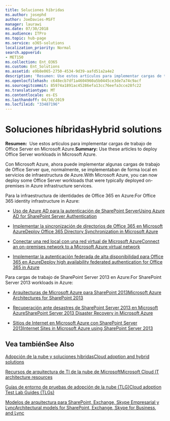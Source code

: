 ```yaml
---
title: Soluciones híbridas
ms.author: josephd
author: JoeDavies-MSFT
manager: laurawi
ms.date: 07/30/2018
ms.audience: ITPro
ms.topic: hub-page
ms.service: o365-solutions
localization_priority: Normal
search.appverid:
- MET150
ms.collection: Ent_O365
ms.custom: Ent_Solutions
ms.assetid: e9b8e065-2750-4534-9d39-aafd51a2a4e2
description: 'Resumen: Use estos artículos para implementar cargas de trabajo de Office Server en Microsoft Azure.'
ms.openlocfilehash: c648ecb7df1a4604960a5b0445ce3de7a74c9acf
ms.sourcegitcommit: 85974a1891ac45286efa13cc76eefa3cce28fc22
ms.translationtype: MT
ms.contentlocale: es-ES
ms.lasthandoff: 04/30/2019
ms.locfileid: "33487196"
---
```

# <a name="hybrid-solutions"></a><span data-ttu-id="17d2c-103">Soluciones híbridas</span><span class="sxs-lookup"><span data-stu-id="17d2c-103">Hybrid solutions</span></span>

 <span data-ttu-id="17d2c-104">**Resumen:**  Use estos artículos para implementar cargas de trabajo de Office Server en Microsoft Azure.</span><span class="sxs-lookup"><span data-stu-id="17d2c-104">**Summary:** Use these articles to deploy Office Server workloads in Microsoft Azure.</span></span>
  
<span data-ttu-id="17d2c-105">Con Microsoft Azure, ahora puede implementar algunas cargas de trabajo de Office Server que, normalmente, se implementaban de forma local en servicios de infraestructura de Azure.</span><span class="sxs-lookup"><span data-stu-id="17d2c-105">With Microsoft Azure, you can now deploy some Office Server workloads that were typically deployed on-premises in Azure infrastructure services.</span></span>
  
<span data-ttu-id="17d2c-106">Para la infraestructura de identidades de Office 365 en Azure:</span><span class="sxs-lookup"><span data-stu-id="17d2c-106">For Office 365 identity infrastructure in Azure:</span></span>

- [<span data-ttu-id="17d2c-107">Uso de Azure AD para la autenticación de SharePoint Server</span><span class="sxs-lookup"><span data-stu-id="17d2c-107">Using Azure AD for SharePoint Server Authentication</span></span>](using-azure-ad-for-sharepoint-server-authentication.md)

- [<span data-ttu-id="17d2c-108">Implementar la sincronización de directorios de Office 365 en Microsoft Azure</span><span class="sxs-lookup"><span data-stu-id="17d2c-108">Deploy Office 365 Directory Synchronization in Microsoft Azure</span></span>](deploy-office-365-directory-synchronization-dirsync-in-microsoft-azure.md)
  
- [<span data-ttu-id="17d2c-109">Conectar una red local con una red virtual de Microsoft Azure</span><span class="sxs-lookup"><span data-stu-id="17d2c-109">Connect an on-premises network to a Microsoft Azure virtual network</span></span>](connect-an-on-premises-network-to-a-microsoft-azure-virtual-network.md)
    
- [<span data-ttu-id="17d2c-110">Implementar la autenticación federada de alta disponibilidad para Office 365 en Azure</span><span class="sxs-lookup"><span data-stu-id="17d2c-110">Deploy high availability federated authentication for Office 365 in Azure</span></span>](deploy-high-availability-federated-authentication-for-office-365-in-azure.md)
    
<span data-ttu-id="17d2c-111">Para cargas de trabajo de SharePoint Server 2013 en Azure:</span><span class="sxs-lookup"><span data-stu-id="17d2c-111">For SharePoint Server 2013 workloads in Azure:</span></span>
  
- [<span data-ttu-id="17d2c-112">Arquitecturas de Microsoft Azure para SharePoint 2013</span><span class="sxs-lookup"><span data-stu-id="17d2c-112">Microsoft Azure Architectures for SharePoint 2013</span></span>](microsoft-azure-architectures-for-sharepoint-2013.md)
    
- [<span data-ttu-id="17d2c-113">Recuperación ante desastres de SharePoint Server 2013 en Microsoft Azure</span><span class="sxs-lookup"><span data-stu-id="17d2c-113">SharePoint Server 2013 Disaster Recovery in Microsoft Azure</span></span>](sharepoint-server-2013-disaster-recovery-in-microsoft-azure.md)
    
- [<span data-ttu-id="17d2c-114">Sitios de Internet en Microsoft Azure con SharePoint Server 2013</span><span class="sxs-lookup"><span data-stu-id="17d2c-114">Internet Sites in Microsoft Azure using SharePoint Server 2013</span></span>](internet-sites-in-microsoft-azure-using-sharepoint-server-2013.md)
  
  
## <a name="see-also"></a><span data-ttu-id="17d2c-115">Vea también</span><span class="sxs-lookup"><span data-stu-id="17d2c-115">See Also</span></span>

[<span data-ttu-id="17d2c-116">Adopción de la nube y soluciones híbridas</span><span class="sxs-lookup"><span data-stu-id="17d2c-116">Cloud adoption and hybrid solutions</span></span>](cloud-adoption-and-hybrid-solutions.md)
  
[<span data-ttu-id="17d2c-117">Recursos de arquitectura de TI de la nube de Microsoft</span><span class="sxs-lookup"><span data-stu-id="17d2c-117">Microsoft Cloud IT architecture resources</span></span>](microsoft-cloud-it-architecture-resources.md)
  
[<span data-ttu-id="17d2c-118">Guías de entorno de pruebas de adopción de la nube (TLG)</span><span class="sxs-lookup"><span data-stu-id="17d2c-118">Cloud adoption Test Lab Guides (TLGs)</span></span>](cloud-adoption-test-lab-guides-tlgs.md)
  
[<span data-ttu-id="17d2c-119">Modelos de arquitectura para SharePoint, Exchange, Skype Empresarial y Lync</span><span class="sxs-lookup"><span data-stu-id="17d2c-119">Architectural models for SharePoint, Exchange, Skype for Business, and Lync</span></span>](architectural-models-for-sharepoint-exchange-skype-for-business-and-lync.md)


